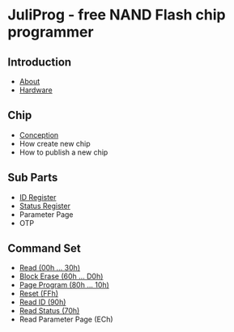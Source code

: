 
<h1> JuliProg - free NAND Flash chip programmer </h1>
<h2>Introduction</h2>
<ul>
  <li>
    <a href="https://github.com/JuliProg/Wiki/wiki/About-JuliProg">
    About</a>
  </li>
  <li>
    <a href="https://github.com/JuliProg/Wiki/wiki/Hardware">
    Hardware</a>
  </li>
</ul>

<h2>Chip</h2>
<ul>
  <li>
    <a href="https://github.com/JuliProg/Wiki/wiki/Chip-conception">
    Сonception </a>
  </li>
  <li>
    How create new chip
  </li>
  <li>
    How to publish a new chip
  </li>
</ul>

<h2> Sub Parts </h2>
<ul>
  <li>
    <a href="https://github.com/JuliProg/ID-Register">ID Register </a>
  </li>
  <li>
    <a href="https://github.com/JuliProg/Status-Register">Status Register  </a>
  </li>
  <li>
    Parameter Page
  </li>
   <li>
    OTP
  </li>
</ul>
<h2>Command Set</h2>
  <ul>
    <li>
    <a href="https://github.com/JuliProg/Read-00h-30h-">
      Read (00h ... 30h)</a>
    </li>
    <li>
    <a href="https://github.com/JuliProg/Block-Erase-60h-D0h">
      Block Erase (60h ... D0h)</a>
    </li>
    <li>
    <a href="https://github.com/JuliProg/Page-Program-80h-10h">
      Page Program (80h ... 10h)</a>
    </li>
    <li>
      <a href="https://github.com/JuliProg/Reset_FFh">
      Reset (FFh)</a>
    </li>
    <li>
      <a href="https://github.com/JuliProg/Read-ID-90h-">Read ID (90h)</a>
    </li>
    <li>
      <a href="https://github.com/JuliProg/Read-Status-70h-"> Read Status (70h)</a>
    </li>
    <li>
    Read Parameter Page (ECh)
    </li>
  </ul>
